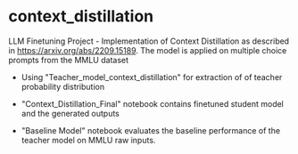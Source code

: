 # context_distillation
LLM Finetuning Project - Implementation of Context Distillation as described in https://arxiv.org/abs/2209.15189. The model is applied on multiple choice prompts from the MMLU dataset

- Using "Teacher_model_context_distillation" for extraction of of teacher probability distribution

- "Context_Distillation_Final" notebook contains finetuned student model and the generated outputs

- "Baseline Model" notebook evaluates the baseline performance of the teacher model on MMLU raw inputs. 
